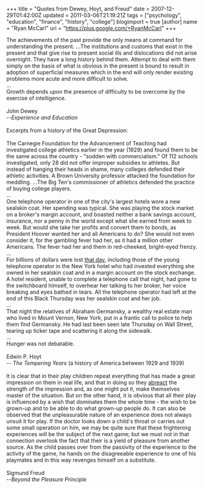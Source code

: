+++
title = "Quotes from Dewey, Hoyt, and Freud"
date = 2007-12-29T01:42:00Z
updated = 2011-03-06T21:19:21Z
tags = ["psychology", "education", "finance", "history", "college"]
blogimport = true
[author]
	name = "Ryan McCarl"
	uri = "https://plus.google.com/+RyanMcCarl"
+++

The achievements of the past provide the only means at command for understanding the present.  ...The institutions and customs that exist in the present and that give rise to present social ills and dislocations did not arise overnight.  They have a long history behind them.  Attempt to deal with them simply on the basis of what is obvious in the present is bound to result in adoption of superficial measures which in the end will only render existing problems more acute and more difficult to solve.<br />...<br />Growth depends upon the presence of difficulty to be overcome by the exercise of intelligence.<br /><br />John Dewey<br />--<span style="font-style: italic;">Experience and Education</span><br /><br />Excerpts from a history of the Great Depression:<br /><br />The Carnegie Foundation for the Advancement of Teaching had investigated college athletics earlier in the year (1929) and found them to be the same across the country - "sodden with commercialism."  Of 112 schools investigated, only 28 did not offer improper subsidies to athletes.  But instead of hanging their heads in shame, many colleges defended their athletic activities.  A Brown University professor attacked the foundation for meddling.  ...The Big Ten's commissioner of athletics defended the practice of buying college players.<br />...<br />One telephone operator in one of the city's largest hotels wore a new sealskin coat.  Her spending was typical.  She was playing the stock market on a broker's margin account, and boasted neither a bank savings account, insurance, nor a penny in the world except what she earned from week to week.  But would she take her profits and convert them to bonds, as President Hoover wanted her and all Americans to do?  She would not even consider it, for the gambling fever had her, as it had a million other Americans.  The fever had her and them in red-cheeked, bright-eyed frenzy. <br />...<br />For billions of dollars were lost <a href="http://en.wikipedia.org/wiki/Black_Thursday">that day</a>, including those of the young telephone operator in the New York hotel who had invested everything she owned in her sealskin coat and in a margin account on the stock exchange.  A hotel resident, unable to complete a telephone call that night, had gone to the switchboard himself, to overhear her talking to her broker, her voice breaking and eyes bathed in tears.  All the telephone operator had left at the end of this Black Thursday was her sealskin coat and her job.<br />...<br />That night the relatives of Abraham Germansky, a wealthy real estate man who lived in Mount Vernon, New York, put in a frantic call to police to help them find Germansky.  He had last been seen late Thursday on Wall Street, tearing up ticker tape and scattering it along the sidewalk.<br />...<br />Hunger was not debatable.<br /><br />Edwin P. Hoyt<br />-- <span style="font-style: italic;">The Tempering Years </span>(a history of America between 1929 and 1939)<br /><br />It is clear that in their play children repeat everything that has made a great impression on them in real life, and that in doing so they <a href="http://www.thefreedictionary.com/abreact">abreact</a> the strength of the impression and, as one might put it, make themselves master of the situation.  But on the other hand, it is obvious that all their play is influenced by a wish that dominates them the whole time - the wish to be grown-up and to be able to do what grown-up people do.  It can also be observed that the unpleasurable nature of an experience does not always unsuit it for play.  If the doctor looks down a child's throat or carries out some small operation on him, we may be quite sure that these frightening experiences will be the subject of the next game; but we must not in that connection overlook the fact that their is a yield of pleasure from another source.  As the child passes over from the passivity of the experience to the activity of the game, he hands on the disagreeable experience to one of his playmates and in this way revenges himself on a substitute.<br /><br />Sigmund Freud<br />--<span style="font-style: italic;">Beyond the Pleasure Principle<br /><br /></span>
